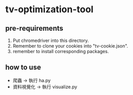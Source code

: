 # tv-optimization-tool

## pre-requirements
1. Put chromedriver into this directory.
2. Remember to clone your cookies into "tv-cookie.json".
3. remember to install corresponding packages.

## how to use
- 爬蟲 -> 執行 ha.py
- 資料視覺化 -> 執行 visualize.py